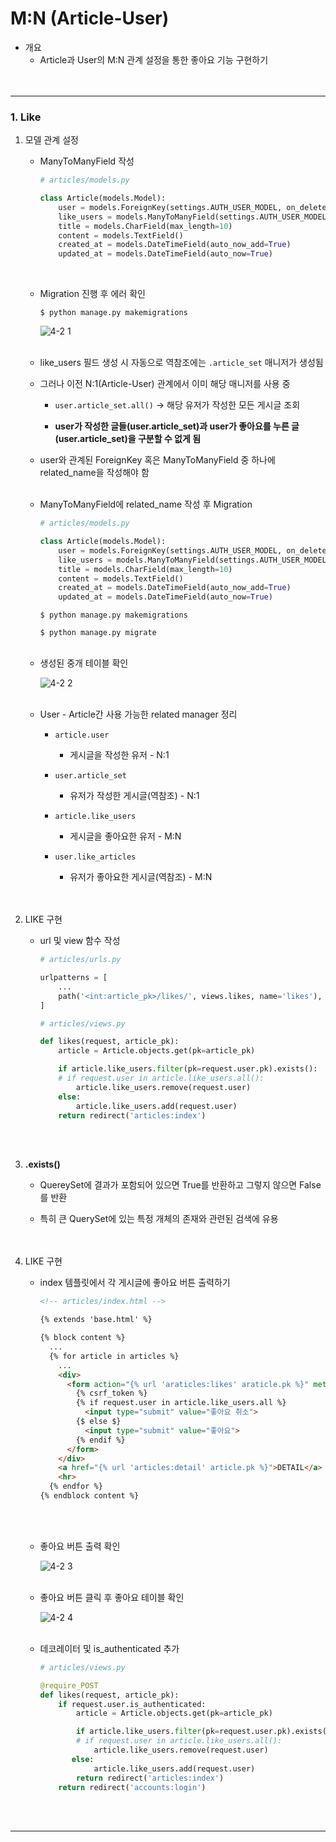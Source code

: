 # **M:N (Article-User)**

- 개요
    - Article과 User의 M:N 관계 설정을 통한 좋아요 기능 구현하기
<br><br><br>

---

### **1. Like**

1. 모델 관계 설정
    - ManyToManyField 작성<br>

        
        ```python
        # articles/models.py
        
        class Article(models.Model):
            user = models.ForeignKey(settings.AUTH_USER_MODEL, on_delete=models.CASCASDE)
            like_users = models.ManyToManyField(settings.AUTH_USER_MODEL)
            title = models.CharField(max_length=10)
            content = models.TextField()
            created_at = models.DateTimeField(auto_now_add=True)
            updated_at = models.DateTimeField(auto_now=True)
        ```
     <br>   
    
    - Migration 진행 후 에러 확인
        
        `$ python manage.py makemigrations`
        
        ![4-2 1](./images/4_2_1.png)
     <br><br>   
    
    - like_users 필드 생성 시 자동으로 역참조에는 `.article_set` 매니저가 생성됨<br>

    - 그러나 이전 N:1(Article-User) 관계에서 이미 해당 매니저를 사용 중
        - `user.article_set.all()` → 해당 유저가 작성한 모든 게시글 조회<br>

        - **user가 작성한 글들(user.article_set)과 user가 좋아요를 누른 글(user.article_set)을 구분할 수 없게 됨**
    - user와 관계된 ForeignKey 혹은 ManyToManyField 중 하나에 related_name을 작성해야 함
    <br><br>

    - ManyToManyField에 related_name 작성 후 Migration
        
        ```python
        # articles/models.py
        
        class Article(models.Model):
            user = models.ForeignKey(settings.AUTH_USER_MODEL, on_delete=models.CASCASDE)
            like_users = models.ManyToManyField(settings.AUTH_USER_MODEL, related_name='like_articles')
            title = models.CharField(max_length=10)
            content = models.TextField()
            created_at = models.DateTimeField(auto_now_add=True)
            updated_at = models.DateTimeField(auto_now=True)
        ```
        
        `$ python manage.py makemigrations`
        
        `$ python manage.py migrate`
      <br><br>  
    
    - 생성된 중개 테이블 확인
        
        ![4-2 2](./images/4_2_2.png)
      <br><br>  
    
    - User - Article간 사용 가능한 related manager 정리
        - `article.user`<br>

            - 게시글을 작성한 유저 - N:1
        - `user.article_set`
            - 유저가 작성한 게시글(역참조) - N:1
        - `article.like_users`
            - 게시글을 좋아요한 유저 - M:N
        - `user.like_articles`
            - 유저가 좋아요한 게시글(역참조) - M:N
<br><br><br>

2. LIKE 구현
    - url 및 view 함수 작성<br>

        
        ```python
        # articles/urls.py
        
        urlpatterns = [
            ...
            path('<int:article_pk>/likes/', views.likes, name='likes'),
        ]
        ```
        
        ```python
        # articles/views.py
        
        def likes(request, article_pk):
            article = Article.objects.get(pk=article_pk)
        
            if article.like_users.filter(pk=request.user.pk).exists():
            # if request.user in article.like_users.all():
                article.like_users.remove(request.user)
            else:
                article.like_users.add(request.user)
            return redirect('articles:index')
        ```
<br><br>        
    
3. **.exists()**
    - QuereySet에 결과가 포함되어 있으면 True를 반환하고 그렇지 않으면 False를 반환<br>

    - 특히 큰 QuerySet에 있는 특정 개체의 존재와 관련된 검색에 유용
<br><br><br>

4. LIKE 구현
    - index 템플릿에서 각 게시글에 좋아요 버튼 출력하기<br>

        
        ```html
        <!-- articles/index.html -->
        
        {% extends 'base.html' %}
        
        {% block content %}
          ...
          {% for article in articles %}
            ...
            <div>
              <form action="{% url 'araticles:likes' araticle.pk %}" method="POST">
                {% csrf_token %}
                {% if request.user in article.like_users.all %}
                  <input type="submit" value="좋아요 취소">
                {$ else $}
                  <input type="submit" value="좋아요">
                {% endif %}
              </form>
            </div>
            <a href="{% url 'articles:detail' article.pk %}">DETAIL</a>
            <hr>
          {% endfor %}
        {% endblock content %}
        ```
      <br><br>  
    
    - 좋아요 버튼 출력 확인
        
        ![4-2 3](./images/4_2_3.png)
     <br><br>   
    
    - 좋아요 버튼 클릭 후 좋아요 테이블 확인
        
        ![4-2 4](./images/4_2_4.png)
     <br><br>   
    
    - 데코레이터 및 is_authenticated 추가
        
        ```python
        # articles/views.py
        
        @require_POST
        def likes(request, article_pk):
            if request.user.is_authenticated:
                article = Article.objects.get(pk=article_pk)
        
                if article.like_users.filter(pk=request.user.pk).exists():
                # if request.user in article.like_users.all():
                    article.like_users.remove(request.user)
               else:
                    article.like_users.add(request.user)
                return redirect('articles:index')
            return redirect('accounts:login')
        ```
<br><br>        

---